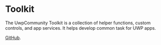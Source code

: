 # Toolkit

The UwpCommunity Toolkit is a collection of helper functions, custom controls, and app services. It helps develop common task for UWP apps.

[GitHub](https://github.com/emiliano84/Toolkit).

